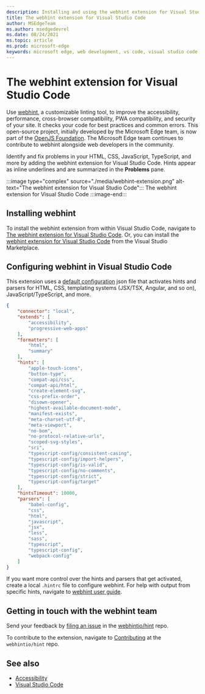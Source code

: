 ```yaml
---
description: Installing and using the webhint extension for Visual Studio Code.
title: The webhint extension for Visual Studio Code
author: MSEdgeTeam
ms.author: msedgedevrel
ms.date: 08/24/2021
ms.topic: article
ms.prod: microsoft-edge
keywords: microsoft edge, web development, vs code, visual studio code, webhint
---
```

# The webhint extension for Visual Studio Code

Use [webhint](https://webhint.io), a customizable linting tool, to improve the accessibility, performance, cross-browser compatibility, PWA compatibility, and security of your site.  It checks your code for best practices and common errors. This open-source project, initially developed by the Microsoft Edge team, is now part of the [OpenJS Foundation](https://openjsf.org).  The Microsoft Edge team continues to contribute to webhint alongside web developers in the community.

Identify and fix problems in your HTML, CSS, JavaScript, TypeScript, and more by adding the webhint extension for Visual Studio Code.  Hints appear as inline underlines and are summarized in the **Problems** pane.

:::image type="complex" source="./media/webhint-extension.png" alt-text="The webhint extension for Visual Studio Code":::
   The webhint extension for Visual Studio Code
:::image-end:::


<!-- ====================================================================== -->
## Installing webhint

To install the webhint extension from within Visual Studio Code, navigate to [The webhint extension for Visual Studio Code](index.md#the-webhint-extension-for-visual-studio-code). <!-- in the article _Visual Studio Code overview_. -->  Or, you can install the [webhint extension for Visual Studio Code](https://marketplace.visualstudio.com/items?itemName=webhint.vscode-webhint) from the Visual Studio Marketplace.


<!-- ====================================================================== -->
## Configuring webhint in Visual Studio Code

This extension uses a [default configuration](https://github.com/webhintio/hint/blob/master/packages/configuration-development/index.json) json file that activates hints and parsers for HTML, CSS, templating systems (JSX/TSX, Angular, and so on), JavaScript/TypeScript, and more.

```json
{
    "connector": "local",
    "extends": [
        "accessibility",
        "progressive-web-apps"
    ],
    "formatters": [
        "html",
        "summary"
    ],
    "hints": [
        "apple-touch-icons",
        "button-type",
        "compat-api/css",
        "compat-api/html",
        "create-element-svg",
        "css-prefix-order",
        "disown-opener",
        "highest-available-document-mode",
        "manifest-exists",
        "meta-charset-utf-8",
        "meta-viewport",
        "no-bom",
        "no-protocol-relative-urls",
        "scoped-svg-styles",
        "sri",
        "typescript-config/consistent-casing",
        "typescript-config/import-helpers",
        "typescript-config/is-valid",
        "typescript-config/no-comments",
        "typescript-config/strict",
        "typescript-config/target"
    ],
    "hintsTimeout": 10000,
    "parsers": [
        "babel-config",
        "css",
        "html",
        "javascript",
        "jsx",
        "less",
        "sass",
        "typescript",
        "typescript-config",
        "webpack-config"
    ]
}
```

If you want more control over the hints and parsers that get activated, create a local `.hintrc` file to configure webhint.  For help with output from specific hints, navigate to [webhint user guide](https://webhint.io/docs/user-guide/configuring-webhint/summary).


<!-- ====================================================================== -->
## Getting in touch with the webhint team

Send your feedback by [filing an issue](https://github.com/webhintio/hint/issues/new) in the [webhintio/hint](https://github.com/webhintio/hint) repo.

To contribute to the extension, navigate to [Contributing](https://github.com/webhintio/hint/blob/master/packages/extension-vscode/CONTRIBUTING.md) at the `webhintio/hint` repo.


<!-- ====================================================================== -->
## See also

*  [Accessibility](/microsoft-edge/accessibility)
*  [Visual Studio Code](/microsoft-edge/visual-studio-code/index)


<!-- ====================================================================== -->
<!-- links -->
<!-- external links -->



